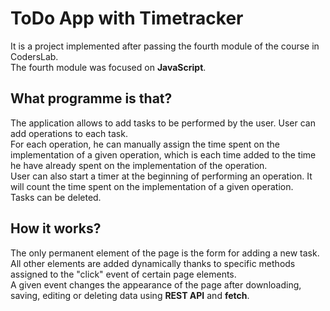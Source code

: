 # ToDo App with Timetracker

It is a project implemented after passing the fourth module of the course in CodersLab. \
The fourth module was focused on __JavaScript__.
## What programme is that?
The application allows to add tasks to be performed by the user. User can add operations to each task. \
For each operation, he can manually assign the time spent on the implementation of a given operation, which is each time added to the time he have already spent on the implementation of the operation. \
User can also start a timer at the beginning of performing an operation. It will count the time spent on the implementation of a given operation. \
Tasks can be deleted.
## How it works?
The only permanent element of the page is the form for adding a new task. \
All other elements are added dynamically thanks to specific methods assigned to the "click" event of certain page elements. \
A given event changes the appearance of the page after downloading, saving, editing or deleting data using __REST API__ and __fetch__.
